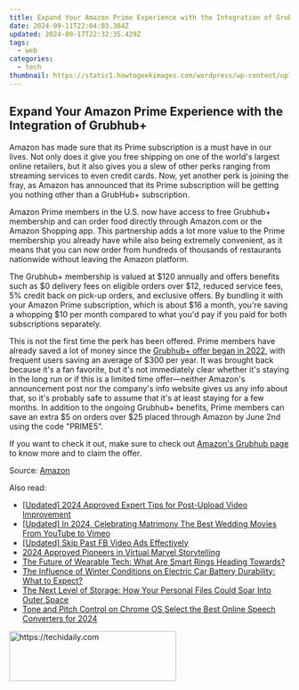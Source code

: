 ```yaml
---
title: Expand Your Amazon Prime Experience with the Integration of Grubhub+
date: 2024-09-11T22:04:03.384Z
updated: 2024-09-17T22:32:35.429Z
tags:
  - web
categories:
  - tech
thumbnail: https://static1.howtogeekimages.com/wordpress/wp-content/uploads/2022/07/9eb9cd58.png
---
```


## Expand Your Amazon Prime Experience with the Integration of Grubhub+

Amazon has made sure that its Prime subscription is a must have in our lives. Not only does it give you free shipping on one of the world's largest online retailers, but it also gives you a slew of other perks ranging from streaming services to even credit cards. Now, yet another perk is joining the fray, as Amazon has announced that its Prime subscription will be getting you nothing other than a GrubHub+ subscription.

 Amazon Prime members in the U.S. now have access to free Grubhub+ membership and can order food directly through Amazon.com or the Amazon Shopping app. This partnership adds a lot more value to the Prime membership you already have while also being extremely convenient, as it means that you can now order from hundreds of thousands of restaurants nationwide without leaving the Amazon platform.

 The Grubhub+ membership is valued at $120 annually and offers benefits such as $0 delivery fees on eligible orders over $12, reduced service fees, 5% credit back on pick-up orders, and exclusive offers. By bundling it with your Amazon Prime subscription, which is about $16 a month, you're saving a whopping $10 per month compared to what you'd pay if you paid for both subscriptions separately.

 This is not the first time the perk has been offered. Prime members have already saved a lot of money since the [Grubhub+ offer began in 2022](https://ios-unlock.techidaily.com/in-2024-5-most-effective-methods-to-unlock-apple-iphone-se-2020-in-lost-mode-by-drfone-ios/), with frequent users saving an average of $300 per year. It was brought back because it's a fan favorite, but it's not immediately clear whether it's staying in the long run or if this is a limited time offer—neither Amazon's announcement post nor the company's info website gives us any info about that, so it's probably safe to assume that it's at least staying for a few months. In addition to the ongoing Grubhub+ benefits, Prime members can save an extra $5 on orders over $25 placed through Amazon by June 2nd using the code "PRIME5".

 If you want to check it out, make sure to check out [Amazon's Grubhub page](https://www.amazon.com/prime/offer/embedded/grubhub/prime-deal?tag=hotoge-20&ascsubtag=UUhtgUeUpU2003415&asc%5Frefurl=https%3A%2F%2Fwww.howtogeek.com%2Famazon-prime-now-includes-grubhub-plus%2F&asc%5Fcampaign=Short-Term) to know more and to claim the offer.

 Source: [Amazon](https://www.aboutamazon.com/news/retail/amazon-prime-grubhub)

<ins class="adsbygoogle"
     style="display:block"
     data-ad-format="autorelaxed"
     data-ad-client="ca-pub-7571918770474297"
     data-ad-slot="1223367746"></ins>

<ins class="adsbygoogle"
     style="display:block"
     data-ad-client="ca-pub-7571918770474297"
     data-ad-slot="8358498916"
     data-ad-format="auto"
     data-full-width-responsive="true"></ins>

<span class="atpl-alsoreadstyle">Also read:</span>
<div><ul>
<li><a href="https://youtube-sure.techidaily.com/ed-2024-approved-expert-tips-for-post-upload-video-improvement/"><u>[Updated] 2024 Approved Expert Tips for Post-Upload Video Improvement</u></a></li>
<li><a href="https://facebook-video-footage.techidaily.com/updated-in-2024-celebrating-matrimony-the-best-wedding-movies-from-youtube-to-vimeo/"><u>[Updated] In 2024, Celebrating Matrimony The Best Wedding Movies From YouTube to Vimeo</u></a></li>
<li><a href="https://facebook-video-content.techidaily.com/updated-skip-past-fb-video-ads-effectively/"><u>[Updated] Skip Past FB Video Ads Effectively</u></a></li>
<li><a href="https://youtube-sure.techidaily.com/approved-pioneers-in-virtual-marvel-storytelling/"><u>2024 Approved Pioneers in Virtual Marvel Storytelling</u></a></li>
<li><a href="https://some-skills.techidaily.com/the-future-of-wearable-tech-what-are-smart-rings-heading-towards/"><u>The Future of Wearable Tech: What Are Smart Rings Heading Towards?</u></a></li>
<li><a href="https://some-skills.techidaily.com/the-influence-of-winter-conditions-on-electric-car-battery-durability-what-to-expect/"><u>The Influence of Winter Conditions on Electric Car Battery Durability: What to Expect?</u></a></li>
<li><a href="https://some-skills.techidaily.com/the-next-level-of-storage-how-your-personal-files-could-soar-into-outer-space/"><u>The Next Level of Storage: How Your Personal Files Could Soar Into Outer Space</u></a></li>
<li><a href="https://some-guidance.techidaily.com/tone-and-pitch-control-on-chrome-os-select-the-best-online-speech-converters-for-2024/"><u>Tone and Pitch Control on Chrome OS Select the Best Online Speech Converters for 2024</u></a></li>
</ul></div>

<!-- affiliate ads begin -->
<a href="https://homestyler.sjv.io/c/5597632/1943750/22993" target="_top" id="1943750">
  <img src="//a.impactradius-go.com/display-ad/22993-1943750" border="0" alt="https://techidaily.com" width="300" height="90"/>
</a>
<img height="0" width="0" src="https://homestyler.sjv.io/i/5597632/1943750/22993" style="position:absolute;visibility:hidden;" border="0" />
<!-- affiliate ads end -->

